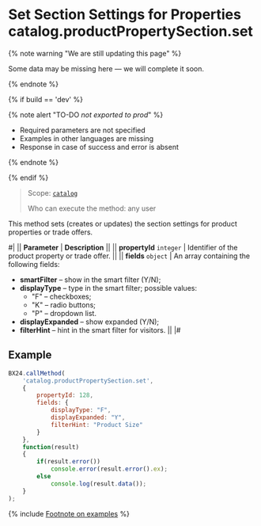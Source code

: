 # Set Section Settings for Properties catalog.productPropertySection.set

{% note warning "We are still updating this page" %}

Some data may be missing here — we will complete it soon.

{% endnote %}

{% if build == 'dev' %}

{% note alert "TO-DO _not exported to prod_" %}

- Required parameters are not specified
- Examples in other languages are missing
- Response in case of success and error is absent

{% endnote %}

{% endif %}

> Scope: [`catalog`](../../scopes/permissions.md)
>
> Who can execute the method: any user

This method sets (creates or updates) the section settings for product properties or trade offers.

#|
|| **Parameter** | **Description** ||
|| **propertyId**
 `integer`  | Identifier of the product property or trade offer. ||
|| **fields**
`object` | An array containing the following fields:
- **smartFilter** – show in the smart filter (Y/N);
- **displayType** – type in the smart filter; possible values:
  - "F" – checkboxes;
  - "K" – radio buttons;
  - "P" – dropdown list.
- **displayExpanded** – show expanded (Y/N);
- **filterHint** – hint in the smart filter for visitors. ||
|#

## Example

```js
BX24.callMethod(
    'catalog.productPropertySection.set',
    {
        propertyId: 128,
        fields: {
            displayType: "F",
            displayExpanded: "Y",
            filterHint: "Product Size"
        }
    },
    function(result)
    {
        if(result.error())
            console.error(result.error().ex);
        else
            console.log(result.data());
    }
);
```

{% include [Footnote on examples](../../../_includes/examples.md) %}